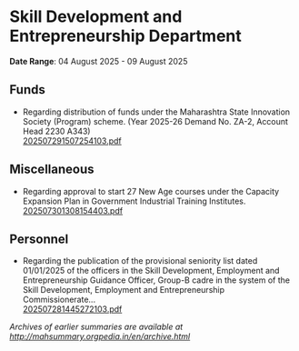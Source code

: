 # Skill Development and Entrepreneurship Department

**Date Range**: 04 August 2025 - 09 August 2025


## Funds
- Regarding distribution of funds under the Maharashtra State Innovation Society (Program) scheme. (Year 2025-26 Demand No. ZA-2, Account Head 2230 A343)\
  [202507291507254103.pdf](https://gr.maharashtra.gov.in/Site/Upload/Government%20Resolutions/English/202507291507254103.pdf)

## Miscellaneous
- Regarding approval to start 27 New Age courses under the Capacity Expansion Plan in Government Industrial Training Institutes.\
  [202507301308154403.pdf](https://gr.maharashtra.gov.in/Site/Upload/Government%20Resolutions/English/202507301308154403.pdf)

## Personnel
- Regarding the publication of the provisional seniority list dated 01/01/2025 of the officers in the Skill Development, Employment and Entrepreneurship Guidance Officer, Group-B cadre in the system of the Skill Development, Employment and Entrepreneurship Commissionerate...\
  [202507281445272103.pdf](https://gr.maharashtra.gov.in/Site/Upload/Government%20Resolutions/English/202507281445272103.pdf)


*Archives of earlier summaries are available at http://mahsummary.orgpedia.in/en/archive.html*
